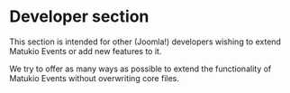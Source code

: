 # Developer section

This section is intended for other (Joomla!) developers wishing to extend Matukio Events or add new features to it.

We try to offer as many ways as possible to extend the functionality of Matukio Events without overwriting core files.




